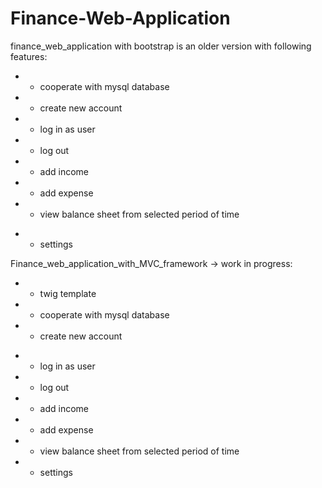 # Finance-Web-Application

finance_web_application with bootstrap is an older version with following features:

+ + cooperate with mysql database
+ + create new account
+ + log in as user
+ + log out
+ + add income
+ + add expense
+ + view balance sheet from selected period of time
- - settings



Finance_web_application_with_MVC_framework -> work in progress:

+ + twig template
+ + cooperate with mysql database
+ + create new account
- - log in as user
- - log out
- - add income
- - add expense
- - view balance sheet from selected period of time
- - settings
